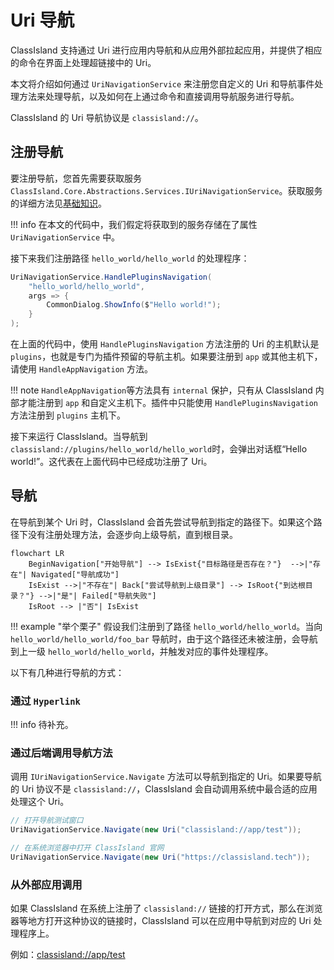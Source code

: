 # Uri 导航

ClassIsland 支持通过 Uri 进行应用内导航和从应用外部拉起应用，并提供了相应的命令在界面上处理超链接中的 Uri。

本文将介绍如何通过 `UriNavigationService` 来注册您自定义的 Uri 和导航事件处理方法来处理导航，以及如何在上通过命令和直接调用导航服务进行导航。

ClassIsland 的 Uri 导航协议是 `classisland://`。

## 注册导航

要注册导航，您首先需要获取服务 `ClassIsland.Core.Abstractions.Services.IUriNavigationService`。获取服务的详细方法见[基础知识](basics.md#dependency-injection)。

!!! info
    在本文的代码中，我们假定将获取到的服务存储在了属性 `UriNavigationService` 中。

接下来我们注册路径 `hello_world/hello_world` 的处理程序：

```cs
UriNavigationService.HandlePluginsNavigation(
    "hello_world/hello_world", 
    args => {
        CommonDialog.ShowInfo($"Hello world!");
    }
);
```

在上面的代码中，使用 `HandlePluginsNavigation` 方法注册的 Uri 的主机默认是 `plugins`，也就是专门为插件预留的导航主机。如果要注册到 `app` 或其他主机下，请使用 `HandleAppNavigation` 方法。

!!! note
    `HandleAppNavigation`等方法具有 `internal` 保护，只有从 ClassIsland 内部才能注册到 `app` 和自定义主机下。插件中只能使用 `HandlePluginsNavigation` 方法注册到 `plugins` 主机下。

接下来运行 ClassIsland。当导航到 `classisland://plugins/hello_world/hello_world`时，会弹出对话框“Hello world!”。这代表在上面代码中已经成功注册了 Uri。

## 导航

在导航到某个 Uri 时，ClassIsland 会首先尝试导航到指定的路径下。如果这个路径下没有注册处理方法，会逐步向上级导航，直到根目录。

``` mermaid
flowchart LR
    BeginNavigation["开始导航"] --> IsExist{"目标路径是否存在？"}  -->|"存在"| Navigated["导航成功"] 
    IsExist -->|"不存在"| Back["尝试导航到上级目录"] --> IsRoot{"到达根目录？"} -->|"是"| Failed["导航失败"]
    IsRoot --> |"否"| IsExist
```

!!! example "举个栗子"
    假设我们注册到了路径 `hello_world/hello_world`。当向 `hello_world/hello_world/foo_bar` 导航时，由于这个路径还未被注册，会导航到上一级 `hello_world/hello_world`，并触发对应的事件处理程序。

以下有几种进行导航的方式：

### 通过 `Hyperlink`

!!! info
    待补充。

### 通过后端调用导航方法

调用 `IUriNavigationService.Navigate` 方法可以导航到指定的 Uri。如果要导航的 Uri 协议不是 `classisland://`，ClassIsland 会自动调用系统中最合适的应用处理这个 Uri。

```cs
// 打开导航测试窗口
UriNavigationService.Navigate(new Uri("classisland://app/test"));

// 在系统浏览器中打开 ClassIsland 官网
UriNavigationService.Navigate(new Uri("https://classisland.tech"));
```

### 从外部应用调用

如果 ClassIsland 在系统上注册了 `classisland://` 链接的打开方式，那么在浏览器等地方打开这种协议的链接时，ClassIsland 可以在应用中导航到对应的 Uri 处理程序上。

例如：[classisland://app/test](classisland://app/test)
